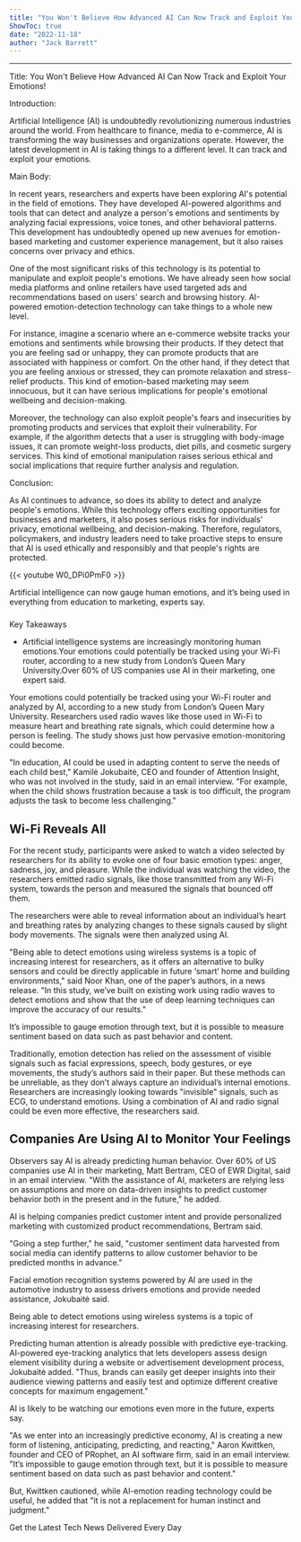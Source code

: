 ```yaml
---
title: "You Won't Believe How Advanced AI Can Now Track and Exploit Your Emotions!"
ShowToc: true 
date: "2022-11-18"
author: "Jack Barrett"
---
```

*****
Title: You Won't Believe How Advanced AI Can Now Track and Exploit Your Emotions!

Introduction:

Artificial Intelligence (AI) is undoubtedly revolutionizing numerous industries around the world. From healthcare to finance, media to e-commerce, AI is transforming the way businesses and organizations operate. However, the latest development in AI is taking things to a different level. It can track and exploit your emotions.

Main Body:

In recent years, researchers and experts have been exploring AI's potential in the field of emotions. They have developed AI-powered algorithms and tools that can detect and analyze a person's emotions and sentiments by analyzing facial expressions, voice tones, and other behavioral patterns. This development has undoubtedly opened up new avenues for emotion-based marketing and customer experience management, but it also raises concerns over privacy and ethics.

One of the most significant risks of this technology is its potential to manipulate and exploit people's emotions. We have already seen how social media platforms and online retailers have used targeted ads and recommendations based on users' search and browsing history. AI-powered emotion-detection technology can take things to a whole new level.

For instance, imagine a scenario where an e-commerce website tracks your emotions and sentiments while browsing their products. If they detect that you are feeling sad or unhappy, they can promote products that are associated with happiness or comfort. On the other hand, if they detect that you are feeling anxious or stressed, they can promote relaxation and stress-relief products. This kind of emotion-based marketing may seem innocuous, but it can have serious implications for people's emotional wellbeing and decision-making.

Moreover, the technology can also exploit people's fears and insecurities by promoting products and services that exploit their vulnerability. For example, if the algorithm detects that a user is struggling with body-image issues, it can promote weight-loss products, diet pills, and cosmetic surgery services. This kind of emotional manipulation raises serious ethical and social implications that require further analysis and regulation.

Conclusion:

As AI continues to advance, so does its ability to detect and analyze people's emotions. While this technology offers exciting opportunities for businesses and marketers, it also poses serious risks for individuals' privacy, emotional wellbeing, and decision-making. Therefore, regulators, policymakers, and industry leaders need to take proactive steps to ensure that AI is used ethically and responsibly and that people's rights are protected.

{{< youtube W0_DPi0PmF0 >}} 




Artificial intelligence can now gauge human emotions, and it’s being used in everything from education to marketing, experts say. 

 
### 
Key Takeaways
 
- Artificial intelligence systems are increasingly monitoring human emotions.Your emotions could potentially be tracked using your Wi-Fi router, according to a new study from London’s Queen Mary University.Over 60% of US companies use AI in their marketing, one expert said.

 

Your emotions could potentially be tracked using your Wi-Fi router and analyzed by AI, according to a new study from London’s Queen Mary University. Researchers used radio waves like those used in Wi-Fi to measure heart and breathing rate signals, which could determine how a person is feeling. The study shows just how pervasive emotion-monitoring could become.

 

"In education, AI could be used in adapting content to serve the needs of each child best," Kamilė Jokubaitė, CEO and founder of Attention Insight, who was not involved in the study, said in an email interview. "For example, when the child shows frustration because a task is too difficult, the program adjusts the task to become less challenging."

 
##   Wi-Fi Reveals All  
 

For the recent study, participants were asked to watch a video selected by researchers for its ability to evoke one of four basic emotion types: anger, sadness, joy, and pleasure. While the individual was watching the video, the researchers emitted radio signals, like those transmitted from any Wi-Fi system, towards the person and measured the signals that bounced off them.

 

The researchers were able to reveal information about an individual’s heart and breathing rates by analyzing changes to these signals caused by slight body movements. The signals were then analyzed using AI.

 

"Being able to detect emotions using wireless systems is a topic of increasing interest for researchers, as it offers an alternative to bulky sensors and could be directly applicable in future ‘smart’ home and building environments," said Noor Khan, one of the paper’s authors, in a news release. "In this study, we’ve built on existing work using radio waves to detect emotions and show that the use of deep learning techniques can improve the accuracy of our results."

 
It’s impossible to gauge emotion through text, but it is possible to measure sentiment based on data such as past behavior and content.
 

Traditionally, emotion detection has relied on the assessment of visible signals such as facial expressions, speech, body gestures, or eye movements, the study’s authors said in their paper. But these methods can be unreliable, as they don’t always capture an individual’s internal emotions. Researchers are increasingly looking towards "invisible" signals, such as ECG, to understand emotions. Using a combination of AI and radio signal could be even more effective, the researchers said.

 
##   Companies Are Using AI to Monitor Your Feelings  
 

Observers say AI is already predicting human behavior. Over 60% of US companies use AI in their marketing, Matt Bertram, CEO of EWR Digital, said in an email interview. "With the assistance of AI, marketers are relying less on assumptions and more on data-driven insights to predict customer behavior both in the present and in the future," he added. 

 

AI is helping companies predict customer intent and provide personalized marketing with customized product recommendations, Bertram said. 

 

"Going a step further," he said, "customer sentiment data harvested from social media can identify patterns to allow customer behavior to be predicted months in advance." 

 

Facial emotion recognition systems powered by AI are used in the automotive industry to assess drivers emotions and provide needed assistance, Jokubaitė said. 

 
Being able to detect emotions using wireless systems is a topic of increasing interest for researchers.
 

Predicting human attention is already possible with predictive eye-tracking. AI-powered eye-tracking analytics that lets developers assess design element visibility during a website or advertisement development process, Jokubaitė added. "Thus, brands can easily get deeper insights into their audience viewing patterns and easily test and optimize different creative concepts for maximum engagement."

 

AI is likely to be watching our emotions even more in the future, experts say. 

 

"As we enter into an increasingly predictive economy, AI is creating a new form of listening, anticipating, predicting, and reacting," Aaron Kwittken, founder and CEO of PRophet, an AI software firm, said in an email interview. "It’s impossible to gauge emotion through text, but it is possible to measure sentiment based on data such as past behavior and content."

 

But, Kwittken cautioned, while AI-emotion reading technology could be useful, he added that "it is not a replacement for human instinct and judgment."

 

Get the Latest Tech News Delivered Every Day




